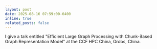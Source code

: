 ```yaml
---
layout: post
date: 2025-08-16 07:59:00-0400
inline: true
related_posts: false
---
```


I give a talk entitled "Efficient Large Graph Processing with Chunk-Based Graph Representation Model" at the CCF HPC China, Ordos, China.